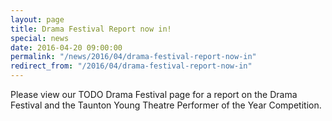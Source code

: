 ```yaml
---
layout: page
title: Drama Festival Report now in!
special: news
date: 2016-04-20 09:00:00
permalink: "/news/2016/04/drama-festival-report-now-in"
redirect_from: "/2016/04/drama-festival-report-now-in"
---
```


Please view our TODO Drama Festival page for a report on the Drama Festival and the Taunton Young Theatre Performer of the Year Competition.